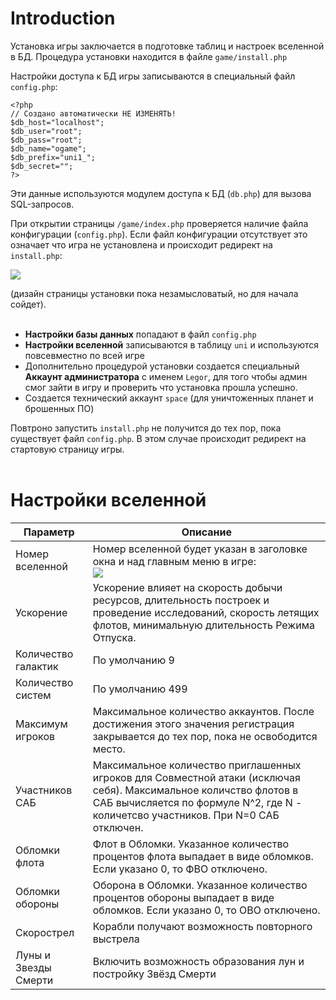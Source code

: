# Introduction #

Установка игры заключается в подготовке таблиц и настроек вселенной в БД. Процедура установки находится в файле `game/install.php`

Настройки доступа к БД игры записываются в специальный файл `config.php`:

```
<?php
// Создано автоматически НЕ ИЗМЕНЯТЬ!
$db_host="localhost";
$db_user="root";
$db_pass="root";
$db_name="ogame";
$db_prefix="uni1_";
$db_secret="";
?>
```

Эти данные используются модулем доступа к БД (`db.php`) для вызова SQL-запросов.

При открытии страницы `/game/index.php` проверяется наличие файла конфигурации (`config.php`). Если файл конфигурации отсутствует это означает что игра не установлена и происходит редирект на `install.php`:

<img src='http://ogamespec.com/imgstore/whc4d7686e970ebf.jpg'>

(дизайн страницы установки пока незамысловатый, но для начала сойдет).<br>
<br>
<ul><li><b>Настройки базы данных</b> попадают в файл <code>config.php</code>
</li><li><b>Настройки вселенной</b> записываются в таблицу <code>uni</code> и используются повсевместно по всей игре<br>
</li><li>Дополнительно процедурой установки создается специальный <b>Аккаунт администратора</b> с именем <code>Legor</code>, для того чтобы админ смог зайти в игру и проверить что установка прошла успешно.<br>
</li><li>Создается технический аккаунт <code>space</code> (для уничтоженных планет и брошенных ПО)</li></ul>

Повтроно запустить <code>install.php</code> не получится до тех пор, пока существует файл <code>config.php</code>. В этом случае происходит редирект на стартовую страницу игры.<br>
<br>
<h1>Настройки вселенной</h1>

<table><thead><th> <b>Параметр</b> </th><th> <b>Описание</b> </th></thead><tbody>
<tr><td> Номер вселенной </td><td> Номер вселенной будет указан в заголовке окна и над главным меню в игре:<br><img src='http://ogamespec.com/imgstore/whc4d6515b4a035e.jpg'></td></tr>
<tr><td>Ускорение       </td><td>Ускорение влияет на скорость добычи ресурсов, длительность построек и проведение исследований, скорость летящих флотов, минимальную длительность Режима Отпуска.</td></tr>
<tr><td>Количество галактик</td><td>По умолчанию 9</td></tr>
<tr><td>Количество систем</td><td>По умолчанию 499</td></tr>
<tr><td>Максимум игроков</td><td>Максимальное количество аккаунтов. После достижения этого значения регистрация закрывается до тех пор, пока не освободится место.</td></tr>
<tr><td>Участников САБ</td><td>Максимальное количество приглашенных игроков для Совместной атаки (исключая себя). Максимальное количство флотов в САБ вычисляется по формуле N^2, где N - количетсво участников. При N=0 САБ отключен.</td></tr>
<tr><td>Обломки флота</td><td>Флот в Обломки. Указанное количество процентов флота выпадает в виде обломков. Если указано 0, то ФВО отключено.</td></tr>
<tr><td>Обломки обороны</td><td>Оборона в Обломки. Указанное количество процентов обороны выпадает в виде обломков. Если указано 0, то ОВО отключено.</td></tr>
<tr><td>Скорострел     </td><td>Корабли получают возможность повторного выстрела</td></tr>
<tr><td>Луны и Звезды Смерти</td><td>Включить возможность образования лун и постройку Звёзд Смерти</td></tr>